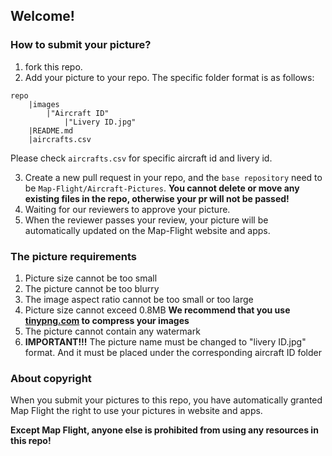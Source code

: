 ## Welcome!
### How to submit your picture?
1. fork this repo.
2. Add your picture to your repo. The specific folder format is as follows:

```
repo
    |images
        |"Aircraft ID"
            |"Livery ID.jpg"
    |README.md
    |aircrafts.csv
```

Please check `aircrafts.csv` for specific aircraft id and livery id.

3. Create a new pull request in your repo, and the `base repository` need to be `Map-Flight/Aircraft-Pictures`. **You cannot delete or move any existing files in the repo, otherwise your pr will not be passed!**
4. Waiting for our reviewers to approve your picture.
5. When the reviewer passes your review, your picture will be automatically updated on the Map-Flight website and apps.

### The picture requirements
1. Picture size cannot be too small
2. The picture cannot be too blurry
3. The image aspect ratio cannot be too small or too large
4. Picture size cannot exceed 0.8MB **We recommend that you use [tinypng.com](tinypng.com) to compress your images**
5. The picture cannot contain any watermark
6. **IMPORTANT!!!** The picture name must be changed to "livery ID.jpg" format. And it must be placed under the corresponding aircraft ID folder

### About copyright
When you submit your pictures to this repo, you have automatically granted Map Flight the right to use your pictures in website and apps.

**Except Map Flight, anyone else is prohibited from using any resources in this repo!**
